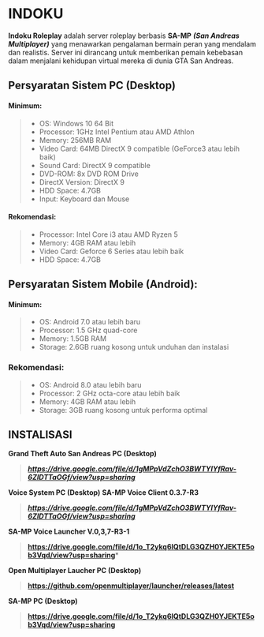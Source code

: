 # INDOKU

**Indoku Roleplay** adalah server roleplay berbasis **SA-MP** ***(San Andreas Multiplayer)*** yang menawarkan pengalaman bermain peran yang mendalam dan realistis. Server ini dirancang untuk memberikan pemain kebebasan dalam menjalani kehidupan virtual mereka di dunia GTA San Andreas.

## Persyaratan Sistem PC (Desktop)
#### Minimum:
> - OS: Windows 10 64 Bit
> - Processor: 1GHz Intel Pentium atau AMD Athlon
> - Memory: 256MB RAM
> - Video Card: 64MB DirectX 9 compatible (GeForce3 atau lebih baik)
> - Sound Card: DirectX 9 compatible
> - DVD-ROM: 8x DVD ROM Drive
> - DirectX Version: DirectX 9
> - HDD Space: 4.7GB
> - Input: Keyboard dan Mouse

#### Rekomendasi:
> - Processor: Intel Core i3 atau AMD Ryzen 5
> - Memory: 4GB RAM atau lebih
> - Video Card: Geforce 6 Series atau lebih baik
> - HDD Space: 4.7GB

## Persyaratan Sistem Mobile (Android):
#### Minimum:
> - OS: Android 7.0 atau lebih baru
> - Processor: 1.5 GHz quad-core
> - Memory: 1.5GB RAM
> - Storage: 2.6GB ruang kosong untuk unduhan dan instalasi

### Rekomendasi:
> - OS: Android 8.0 atau lebih baru
> - Processor: 2 GHz octa-core atau lebih baik
> - Memory: 4GB RAM atau lebih
> - Storage: 3GB ruang kosong untuk performa optimal

## INSTALISASI
**Grand Theft Auto San Andreas PC (Desktop)**
> ***https://drive.google.com/file/d/1gMPpVdZchO3BWTYlYfRav-6ZlDTTaOGf/view?usp=sharing***

**Voice System PC (Desktop)**
**SA-MP Voice Client 0.3.7-R3**
> ***https://drive.google.com/file/d/1gMPpVdZchO3BWTYlYfRav-6ZlDTTaOGf/view?usp=sharing***

**SA-MP Voice Launcher V.0,3,7-R3-1**
> **https://drive.google.com/file/d/1o_T2ykq6lQtDLG3QZH0YJEKTE5ob3Vqd/view?usp=sharing***

**Open Multiplayer Laucher PC (Desktop)**
> **https://github.com/openmultiplayer/launcher/releases/latest**

**SA-MP  PC (Desktop)**
> **https://drive.google.com/file/d/1o_T2ykq6lQtDLG3QZH0YJEKTE5ob3Vqd/view?usp=sharing**

